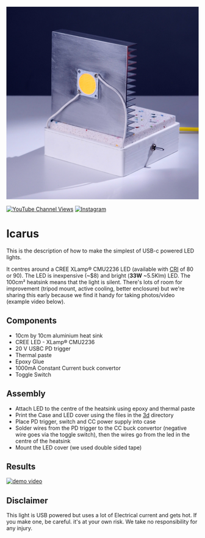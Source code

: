 ![DIY USB-c Hardlight](/assets/Icarus.jpg)


[![YouTube Channel Views](https://img.shields.io/youtube/channel/views/UCz5BOU9J9pB_O0B8-rDjCWQ?style=flat&logo=youtube&logoColor=red&labelColor=white&color=ffed53)](https://www.youtube.com/channel/UCz5BOU9J9pB_O0B8-rDjCWQ) [![Instagram](https://img.shields.io/github/stars/veebch?style=flat&logo=github&logoColor=black&labelColor=white&color=ffed53)](https://www.instagram.com/v_e_e_b/)

# Icarus

This is the description of how to make the simplest of USB-c powered LED lights. 

It centres around a CREE XLamp® CMU2236 LED (available with [CRI](https://en.wikipedia.org/wiki/Color_rendering_index) of 80 or 90). The LED is inexpensive (~$8) and bright (**33W** ~5.5Klm) LED. The 100cm² heatsink means that the light is silent. There's lots of room for improvement (tripod mount, active cooling, better enclosure) but we're sharing this early because we find it handy for taking photos/video (example video below).

## Components

- 10cm by 10cm aluminium heat sink
- CREE LED - XLamp® CMU2236
- 20 V USBC PD trigger
- Thermal paste
- Epoxy Glue
- 1000mA Constant Current buck convertor
- Toggle Switch

## Assembly

- Attach LED to the centre of the heatsink using epoxy and thermal paste
- Print the Case and LED cover using the files in the [3d](./3d/) directory
- Place PD trigger, switch and CC power supply into case
- Solder wires from the PD trigger to the CC buck convertor (negative wire goes via the toggle switch), then the wires go from the led in the centre of the heatsink
- Mount the LED cover (we used double sided tape)

## Results

[![demo video](http://img.youtube.com/vi/nvTH3jrjlzU/0.jpg)](http://www.youtube.com/watch?v=nvTH3jrjlzU "Video Title")

## Disclaimer

This light is USB powered but uses a lot of Electrical current and gets hot. If you make one, be careful. it's at your own risk. We take no responsibility for any injury.

